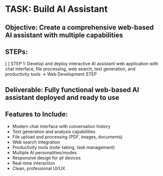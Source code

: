 # TASK: Build AI Assistant

## Objective: Create a comprehensive web-based AI assistant with multiple capabilities

## STEPs:
[ ] STEP 1: Develop and deploy interactive AI assistant web application with chat interface, file processing, web search, text generation, and productivity tools → Web Development STEP

## Deliverable: Fully functional web-based AI assistant deployed and ready to use

## Features to Include:
- Modern chat interface with conversation history
- Text generation and analysis capabilities
- File upload and processing (PDF, images, documents)
- Web search integration
- Productivity tools (note-taking, task management)
- Multiple AI personalities/modes
- Responsive design for all devices
- Real-time interaction
- Clean, professional UI/UX